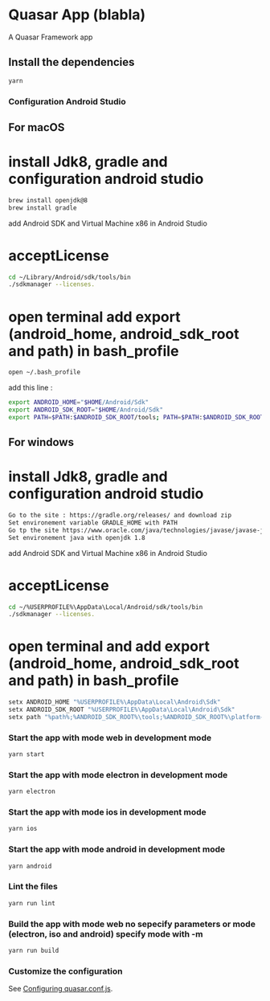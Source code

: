 # Quasar App (blabla)

A Quasar Framework app

## Install the dependencies
```bash
yarn
```

### Configuration Android Studio


## For macOS

# install Jdk8, gradle and configuration android studio
```bash
brew install openjdk@8
brew install gradle
```
add Android SDK and Virtual Machine x86 in Android Studio

# acceptLicense
```bash
cd ~/Library/Android/sdk/tools/bin
./sdkmanager --licenses.
```

# open terminal add export (android_home, android_sdk_root and path) in bash_profile
```bash
open ~/.bash_profile
```
add this line :
```bash
export ANDROID_HOME="$HOME/Android/Sdk"
export ANDROID_SDK_ROOT="$HOME/Android/Sdk"
export PATH=$PATH:$ANDROID_SDK_ROOT/tools; PATH=$PATH:$ANDROID_SDK_ROOT/platform-tools
```


## For windows

# install Jdk8, gradle and configuration android studio
```bash
Go to the site : https://gradle.org/releases/ and download zip
Set environement variable GRADLE_HOME with PATH
Go tp the site https://www.oracle.com/java/technologies/javase/javase-jdk8-downloads.html and download zip
Set environement java with openjdk 1.8
```
add Android SDK and Virtual Machine x86 in Android Studio

# acceptLicense
```bash
cd ~/%USERPROFILE%\AppData\Local/Android/sdk/tools/bin
./sdkmanager --licenses.
```

# open terminal and add export (android_home, android_sdk_root and path) in bash_profile
```bash
setx ANDROID_HOME "%USERPROFILE%\AppData\Local\Android\Sdk"
setx ANDROID_SDK_ROOT "%USERPROFILE%\AppData\Local\Android\Sdk"
setx path "%path%;%ANDROID_SDK_ROOT%\tools;%ANDROID_SDK_ROOT%\platform-tools;<gradle_path>\bin;"
```

### Start the app with mode web in development mode
```bash
yarn start
```

### Start the app with mode electron in development mode
```bash
yarn electron
```

### Start the app with mode ios in development mode
```bash
yarn ios
```

### Start the app with mode android in development mode
```bash
yarn android
```

### Lint the files
```bash
yarn run lint
```

### Build the app with mode web no sepecify parameters or mode (electron, iso and android) specify mode with -m <mode>
```bash
yarn run build
````

### Customize the configuration
See [Configuring quasar.conf.js](https://v1.quasar.dev/quasar-cli/quasar-conf-js).
